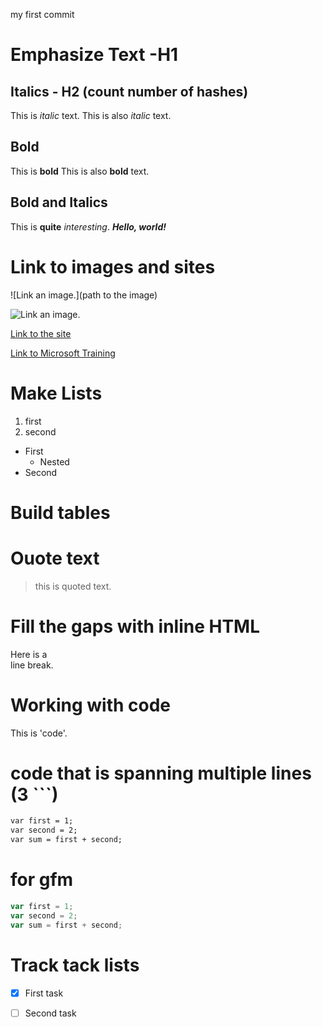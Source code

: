 my first commit

# Emphasize Text -H1
## Italics - H2 (count number of hashes)
This is *italic* text.
This is also _italic_ text.

## Bold
This is **bold**
This is also __bold__ text.

## Bold and Italics
This is __quite__ *interesting*.
***Hello, world!***

# Link to images and sites
![Link an image.](path to the image)

![Link an image.](/learn/azure-devops/shared/media/mara.png)

[Link to the site](/folder)

[Link to Microsoft Training](/training)

# Make Lists
1. first
2. second

- First
  - Nested
- Second

# Build tables

# Ouote text
> this is quoted text.

# Fill the gaps with inline HTML
Here is a<br /> line break.

# Working with code
This is 'code'.

# code that is spanning multiple lines (3 ```)
```markdown
var first = 1;
var second = 2;
var sum = first + second;
```

# for gfm
```javascript
var first = 1;
var second = 2;
var sum = first + second;
```

# Track tack lists
- [x] First task
- [ ] Second task

